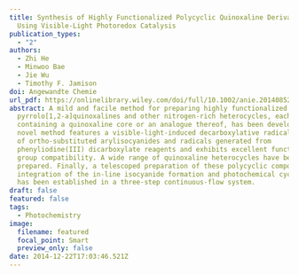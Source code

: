 ```yaml
---
title: Synthesis of Highly Functionalized Polycyclic Quinoxaline Derivatives
  Using Visible-Light Photoredox Catalysis
publication_types:
  - "2"
authors:
  - Zhi He
  - Minwoo Bae
  - Jie Wu
  - Timothy F. Jamison
doi: Angewandte Chemie
url_pdf: https://onlinelibrary.wiley.com/doi/full/10.1002/anie.201408522
abstract: A mild and facile method for preparing highly functionalized
  pyrrolo[1,2-a]quinoxalines and other nitrogen-rich heterocycles, each
  containing a quinoxaline core or an analogue thereof, has been developed. The
  novel method features a visible-light-induced decarboxylative radical coupling
  of ortho-substituted arylisocyanides and radicals generated from
  phenyliodine(III) dicarboxylate reagents and exhibits excellent functional
  group compatibility. A wide range of quinoxaline heterocycles have been
  prepared. Finally, a telescoped preparation of these polycyclic compounds by
  integration of the in-line isocyanide formation and photochemical cyclization
  has been established in a three-step continuous-flow system.
draft: false
featured: false
tags:
  - Photochemistry
image:
  filename: featured
  focal_point: Smart
  preview_only: false
date: 2014-12-22T17:03:46.521Z
---
```

